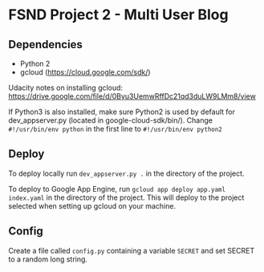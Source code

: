# FSND Project 2 - Multi User Blog

## Dependencies
- Python 2
- gcloud (https://cloud.google.com/sdk/)

Udacity notes on installing gcloud: https://drive.google.com/file/d/0Byu3UemwRffDc21qd3duLW9LMm8/view

If Python3 is also installed, make sure Python2 is used by default for dev_appserver.py (located in google-cloud-sdk/bin/). Change `#!/usr/bin/env python` in the first line to `#!/usr/bin/env python2`

## Deploy

To deploy locally run `dev_appserver.py .` in the directory of the project.

To deploy to Google App Engine, run `gcloud app deploy app.yaml index.yaml` in the directory of the project. This will deploy to the project selected when setting up gcloud on your machine.

## Config

Create a file called `config.py` containing a variable `SECRET` and set SECRET to a random long string.
